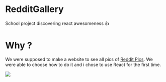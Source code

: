 # RedditGallery
School project discovering react awesomeness :thumbsup:

# Why ?

We were supposed to make a website to see all pics of [Reddit Pics](https://www.reddit.com/r/pics). We were able to choose how to do it and i chose to use React for the first time.

![](https://media.giphy.com/media/iaUhKFnZ3tJi8/giphy.gif)
